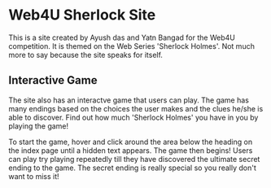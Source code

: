# Web4U Sherlock Site

This is a site created by Ayush das and Yatn Bangad for the Web4U competition.
It is themed on the Web Series 'Sherlock Holmes'.
Not much more to say because the site speaks for itself.

## Interactive Game

The site also has an interactve game that users can play. The game has many endings based on the choices the user makes and
the clues he/she is able to discover. Find out how much 'Sherlock Holmes' you have in you by playing the game!

To start the game, hover and click around the area below the heading on the index page until a hidden text appears. The game then begins!
Users can play try playing repeatedly till they have discovered the ultimate secret ending to the game. The secret ending is really special
so you really don't want to miss it!